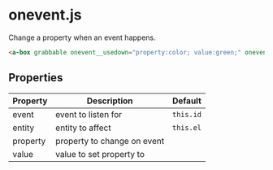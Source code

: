# onevent.js

Change a property when an event happens.

```html
<a-box grabbable onevent__usedown="property:color; value:green;" onevent__useup="property:color; value:red;"></a-box>
```


## Properties

| Property     | Description                 | Default   |
| ------------ | --------------------------- | --------- |
| event        | event to listen for         | `this.id` |
| entity       | entity to affect            | `this.el` |
| property     | property to change on event |
| value        | value to set property to    |
